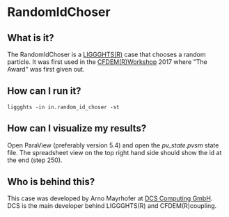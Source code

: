# RandomIdChoser

## What is it?

The RandomIdChoser is a [LIGGGHTS(R)](https://github.com/CFDEMproject/LIGGGHTS-PUBLIC/) case that chooses a random particle. It was first used in the [CFDEM(R)Workshop](http://www.cfdem.com) 2017 where "The Award" was first given out.

## How can I run it?

```
liggghts -in in.random_id_choser -st
```

## How can I visualize my results?

Open ParaView (preferably version 5.4) and open the *pv_state.pvsm* state file. The spreadsheet view on the top right hand side should show the id at the end (step 250).

## Who is behind this?

This case was developed by Arno Mayrhofer at [DCS Computing GmbH](http://www.dcs-computing.com). DCS is the main developer behind LIGGGHTS(R) and CFDEM(R)coupling.
